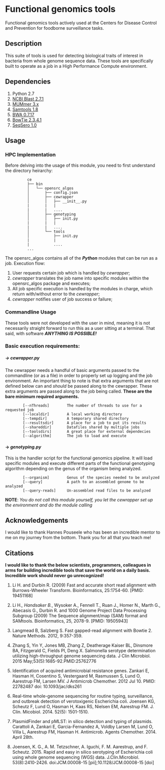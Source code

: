 # Functional genomics tools

Functional genomics tools actively used at the Centers for Disease Control and Prevention for foodborne surveillance tasks.

## Description
This suite of tools is used for detecting biological traits of interest in bacteria from whole genome sequence data. These tools are specifically built to operate as a job in a High Performance Compute environment.

## Dependencies

  1. Python 2.7
  2. [NCBI Blast 2.7.1](ftp://ftp.ncbi.nlm.nih.gov/blast/executables/blast+/LATEST/)
  3. [MUMmer 3.x](https://github.com/garviz/MUMmer)
  4. [Samtools 1.8](https://github.com/samtools/samtools)
  5. [BWA 0.7.17](https://github.com/lh3/bwa)
  6. [BowTie 2.3.4.1](https://github.com/BenLangmead/bowtie2)
  7. [SeqSero 1.0](https://github.com/denglab/SeqSero)

## Usage

### HPC Implementation

Before delving into the usage of this module, you need to first understand the directory heirarchy:

```
          ce
          ├── bin
          │   └── opensrc_algos
          │       ├── config.json
          │       ├── cewrapper
          │       │   ├── __init__.py
          |       |   |
          |       |   ....
          │       ├── genotyping
          │       │   ├── init.py
          |       |   |
          |       |   ....
          │       └── tools
          │           ├── init.py
          |           |
          |           ....
          ...
```

The opensrc_algos contains all of the **_Python_** modules that can be run as a job. Execution flow:
  1. User requests certain job which is handled by _cewrapper_;
  2. _cewrapper_ translates the job name into specific modules within the opensrc_algos package and executes;
  3. All job specific execution is handled by the modules in charge, which return with/without error to the _cewrapper_;
  4. _cewrapper_ notifies user of job success or failure;
  
### Commandline Usage

These tools were not developed with the user in mind, meaning it is not necessarily straight forward to run this as a user sitting at a terminal. That said, with software **_ANYTHING IS POSSIBLE!_**

### Basic execution requirements:

##### -> _cewrapper.py_

The cewrapper needs a handful of basic arguments passed to the commandline (or as a file) in order to properly set up logging and the job environment. An important thing to note is that extra arguments that are not defined below can and _should_ be passed along to the cewrapper. These extra arguments are passed along to the job being called. **These are the bare minimum required arguments.**

```
        [--nThreads]        The number of threads to use for a requested job
        [--localdir]        A local working directory
        [--tempdir]         A temporary shared directory
        [--resultsdir]      A place for a job to put its results
        [--shareddir]       Datafiles shared by multiple jobs
        [--toolsdirs]       A great place for external dependecies
        [--algorithm]       The job to load and execute
```

#### -> _genotyping.py_

This is the handler script for the functional genomics pipeline. It will load specific modules and execute different parts of the functional genotyping algorithm depending on the genus of the organism being analyzed.

```
        [--organism]        Genus of the species needed to be analyzed
        [--query]           A path to an assembled genome to be analyzed
        [--query-reads]     Un-assembled read files to be analyzed
```

**NOTE**: _You do not call this module yourself, you let the cewrapper set up the environment and do the module calling_

## Acknowledgements

I would like to thank Hannes Pouseele who has been an incredible mentor to me on my journey from the bottom. Thank you for all that you teach me!

## Citations

**I would like to thank the below scientists, programmers, colleagues in arms for building incredible tools that save the world on a daily basis. Incredible work should never go unrecognized!**

  1. Li H. and Durbin R. (2009) Fast and accurate short read alignment with Burrows-Wheeler Transform. Bioinformatics, 25:1754-60. [PMID: 19451168]

  2. Li H.*, Handsaker B.*, Wysoker A., Fennell T., Ruan J., Homer N., Marth G., Abecasis G., Durbin R. and 1000 Genome Project Data Processing Subgroup (2009) The Sequence alignment/map (SAM) format and SAMtools. Bioinformatics, 25, 2078-9. [PMID: 19505943]

  3. Langmead B, Salzberg S. Fast gapped-read alignment with Bowtie 2. Nature Methods. 2012, 9:357-359.

  4. Zhang S, Yin Y, Jones MB, Zhang Z, Deatherage Kaiser BL, Dinsmore BA, Fitzgerald C, Fields PI, Deng X.
     Salmonella serotype determination utilizing high-throughput genome sequencing data.
     J Clin Microbiol. 2015 May;53(5):1685-92.PMID:25762776

  5. Identification of acquired antimicrobial resistance genes.
     Zankari E, Hasman H, Cosentino S, Vestergaard M, Rasmussen S, Lund O, Aarestrup FM, Larsen MV.
     J Antimicrob Chemother. 2012 Jul 10.
     PMID: 22782487         doi: 10.1093/jac/dks261

  6. Real-time whole-genome sequencing for routine typing, surveillance, and outbreak detection of verotoxigenic Escherichia coli.
     Joensen KG, Scheutz F, Lund O, Hasman H, Kaas RS, Nielsen EM, Aarestrup FM.
     J. Clin. Micobiol. 2014. 52(5): 1501-1510.

  7. PlasmidFinder and pMLST: in silico detection and typing of plasmids.
     Carattoli A, Zankari E, Garcia-Fernandez A, Voldby Larsen M, Lund O, Villa L, Aarestrup FM, Hasman H.
     Antimicrob. Agents Chemother. 2014. April 28th.

  8. Joensen, K. G., A. M. Tetzschner, A. Iguchi, F. M. Aarestrup, and F. Scheutz. 2015. Rapid and easy in silico serotyping of Escherichia coli using whole genome sequencing (WGS) data. J.Clin.Microbiol. 53(8):2410-2426. doi:JCM.00008-15 [pii];10.1128/JCM.00008-15 [doi]
